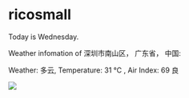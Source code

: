 # ricosmall

Today is Wednesday.

Weather infomation of 深圳市南山区， 广东省， 中国: 

Weather: 多云, Temperature: 31 ℃ , Air Index: 69 良

<img src="https://github-readme-stats.vercel.app/api?username=ricosmall&show_icons=true" />
